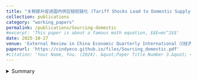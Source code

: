 ```yaml
---
title: "关税提升促进国内供应链短链化 (Tariff Shocks Lead to Domestic Supply-Chain Contraction, joint with Wei Tian, Jimmy Xu and Miaojie Yu)"
collection: publications
category: "working_papers"
permalink: /publications/Sourcing-domestic
#excerpt: 'This paper is about a famous math equation, $$E=mc^2$$'
date: 2025-10-27
venue: 'External Review in China Economic Quarterly International（《经济学（季刊）》）'
paperurl: 'https://cindyeco.github.io/files/Sourcing_domestic.pdf'
#citation: 'Your Name, You. (2024). &quot;Paper Title Number 3.&quot; <i>GitHub Journal of Bugs</i>. 1(3).'
---
```


<details>
<summary>Summary</summary>
<p>
This paper examines how tariff hikes reshape the spatial distribution of domestic supply chains. We build a simplified producer–supplier model and construct a 2016–2019 panel of listed firms and their suppliers by merging five micro-level datasets. Theory and evidence show that higher tariffs significantly contract domestic supply chains: cross-province links decline, while new suppliers cluster locally. Falling profits push firms toward conservative sourcing, and risks from information asymmetry amplify this effect. By shortening supply chains, firms reduce transport and information costs under uncertainty. Results suggest tariffs weaken domestic market integration, highlighting the need to lower cross-regional sourcing costs.
</p>
</details>



